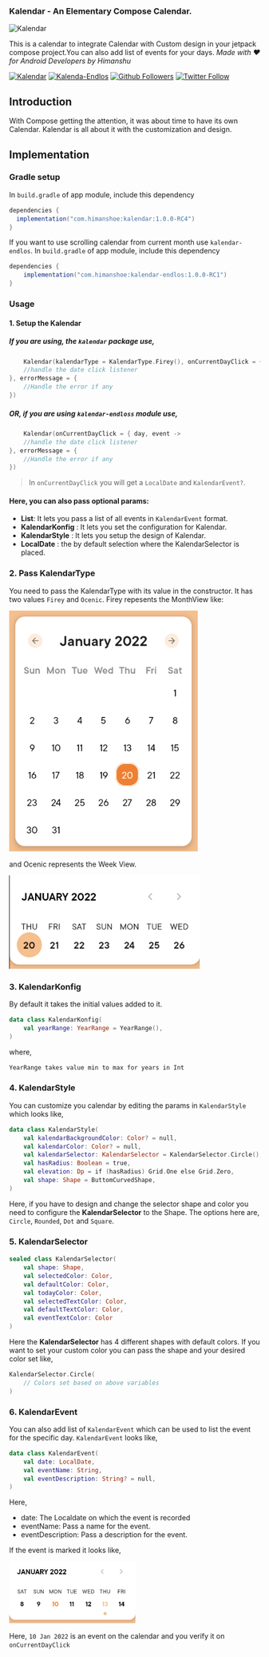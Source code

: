 ### Kalendar - An Elementary Compose Calendar.

![Kalendar](art/kalendar-pic.png)

This is a calendar to integrate Calendar with Custom design in your jetpack compose project.You can
also add list of events for your days.
_Made with ❤️ for Android Developers by Himanshu_

[![Kalendar](https://img.shields.io/maven-central/v/com.himanshoe/kalendar)](https://search.maven.org/artifact/com.himanshoe/kalendar)
[![Kalenda-Endlos](https://img.shields.io/maven-central/v/com.himanshoe/kalendar)](https://search.maven.org/artifact/com.himanshoe/kalendar-endlos)
[![Github Followers](https://img.shields.io/github/followers/hi-manshu?label=Follow&style=social)](https://github.com/hi-manshu)
[![Twitter Follow](https://img.shields.io/twitter/follow/hi_man_shoe?label=Follow&style=social)](https://twitter.com/hi_man_shoe)

## Introduction

With Compose getting the attention, it was about time to have its own Calendar. Kalendar is all
about it with the customization and design.

## Implementation

### Gradle setup

In `build.gradle` of app module, include this dependency

```gradle
dependencies {
  implementation("com.himanshoe:kalendar:1.0.0-RC4")
}
```

If you want to use scrolling calendar from current month use `kalendar-endlos`. In `build.gradle` of
app module, include this dependency

```gradle
dependencies {
    implementation("com.himanshoe:kalendar-endlos:1.0.0-RC1")
}
```

### Usage

#### 1. Setup the Kalendar

##### If you are using, the `kalendar` package use,

```kotlin
    Kalendar(kalendarType = KalendarType.Firey(), onCurrentDayClick = { day, event ->
    //handle the date click listener                                                       
}, errorMessage = {
    //Handle the error if any
})
```

##### OR, if you are using `kalendar-endloss` module use,

```kotlin
    Kalendar(onCurrentDayClick = { day, event ->
    //handle the date click listener                                                       
}, errorMessage = {
    //Handle the error if any
})
```

> In `onCurrentDayClick` you will get a `LocalDate` and `KalendarEvent?`.

#### Here, you can also pass optional params:

- **List<KalendarEvent>**: It lets you pass a list of all events in `KalendarEvent` format.
- **KalendarKonfig** : It lets you set the configuration for Kalendar.
- **KalendarStyle** : It lets you setup the design of Kalendar.
- **LocalDate** : the by default selection where the KalendarSelector is placed.

### 2. Pass KalendarType

You need to pass the KalendarType with its value in the constructor. It has two values `Firey`
and `Ocenic`. Firey repesents the MonthView like:

![Kalendar](art/firey-kalendar.png)

and Ocenic represents the Week View.

![Kalendar](art/oceanic-kalendar.png)

### 3. KalendarKonfig

By default it takes the initial values added to it.

```kotlin
data class KalendarKonfig(
    val yearRange: YearRange = YearRange(),
)
```

where,

```md
YearRange takes value min to max for years in Int
```

### 4. KalendarStyle

You can customize you calendar by editing the params in `KalendarStyle` which looks like,

```kotlin
data class KalendarStyle(
    val kalendarBackgroundColor: Color? = null,
    val kalendarColor: Color? = null,
    val kalendarSelector: KalendarSelector = KalendarSelector.Circle(),
    val hasRadius: Boolean = true,
    val elevation: Dp = if (hasRadius) Grid.One else Grid.Zero,
    val shape: Shape = ButtomCurvedShape,
)
```

Here, if you have to design and change the selector shape and color you need to configure the
**KalendarSelector** to the Shape. The options here are, `Circle`, `Rounded`, `Dot` and `Square`.

### 5. KalendarSelector

```kotlin
sealed class KalendarSelector(
    val shape: Shape,
    val selectedColor: Color,
    val defaultColor: Color,
    val todayColor: Color,
    val selectedTextColor: Color,
    val defaultTextColor: Color,
    val eventTextColor: Color
) 
```

Here the **KalendarSelector** has 4 different shapes with default colors. If you want to set your
custom color you can pass the shape and your desired color set like,

```kotlin
KalendarSelector.Circle(
    // Colors set based on above variables
)
```

### 6. KalendarEvent

You can also add list of `KalendarEvent` which can be used to list the event for the specific day.
`KalendarEvent` looks like,

```kotlin
data class KalendarEvent(
    val date: LocalDate,
    val eventName: String,
    val eventDescription: String? = null,
)
```

Here,

- date: The Localdate on which the event is recorded
- eventName: Pass a name for the event.
- eventDescription: Pass a description for the event.

If the event is marked it looks like,

![Kalendar](art/event-marked.png)

Here, `10 Jan 2022` is an event on the calendar and you verify it on `onCurrentDayClick`

